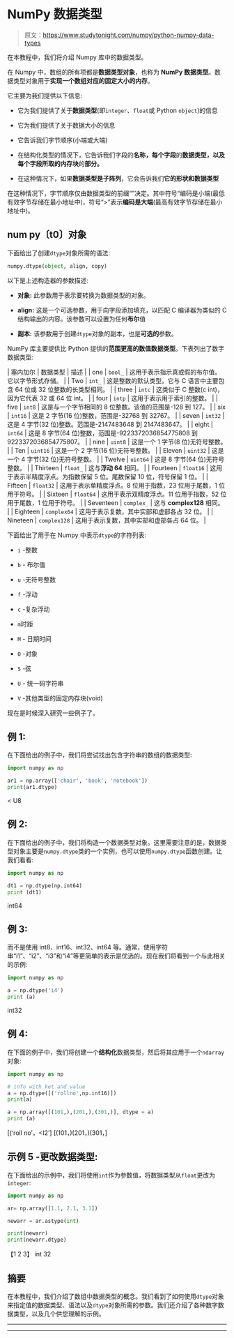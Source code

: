 # NumPy 数据类型

> 原文：<https://www.studytonight.com/numpy/python-numpy-data-types>

在本教程中，我们将介绍 Numpy 库中的数据类型。

在 Numpy 中，数组的所有项都是**数据类型对象**，也称为 **NumPy 数据类型**。数据类型对象用于**实现一个数组对应的固定大小的内存**。

它主要为我们提供以下信息:

*   它为我们提供了关于**数据类型**(即`integer`、`float`或 Python `object`)的信息

*   它为我们提供了关于数据大小的信息

*   它告诉我们字节顺序(小端或大端)

*   在结构化类型的情况下，它告诉我们字段的**名称，每个字段**的**数据类型，以及每个字段所取的内存块**的**部分。**

*   在这种情况下，如果**数据类型是子阵列**，它会告诉我们**它的形状和数据类型**

在这种情况下，字节顺序仅由数据类型的前缀“”决定。其中符号“编码是小端(最低有效字节存储在最小地址中)，符号“>”表示**编码是大端**(最高有效字节存储在最小地址中)。

## num py〔t0〕对象

下面给出了创建`dtype`对象所需的语法:

```py
numpy.dtype(object, align, copy) 
```

以下是上述构造器的参数描述:

*   **对象:**
    此参数用于表示要转换为数据类型的对象。

*   **align:**
    这是一个可选参数，用于向字段添加填充，以匹配 C 编译器为类似的 C 结构输出的内容。该参数可以设置为任何**布尔**值

*   **副本:**
    该参数用于创建`dtype`对象的副本，也是**可选的**参数。

NumPy 库主要提供比 Python 提供的**范围更高的数值数据类型**。下表列出了数字数据类型:

| 塞内加尔 | 数据类型 | 描述 |
| one | `bool_` | 这用于表示指示真或假的布尔值。它以字节形式存储。 |
| Two | `int_` | 这是整数的默认类型。它与 C 语言中主要包含 64 位或 32 位整数的长类型相同。 |
| three | `intc` | 这类似于 C 整数(c int)，因为它代表 32 或 64 位 int。 |
| four | `intp` | 这用于表示用于索引的整数。 |
| five | `int8` | 这是与一个字节相同的 8 位整数。该值的范围是-128 到 127。 |
| six | `int16` | 这是 2 字节(16 位)整数，范围是-32768 到 32767。 |
| seven | `int32` | 这是 4 字节(32 位)整数。范围是-2147483648 到 2147483647。 |
| eight | `int64` | 这是 8 字节(64 位)整数，范围是-9223372036854775808 到 9223372036854775807。 |
| nine | `uint8` | 这是一个 1 字节(8 位)无符号整数。 |
| Ten | `uint16` | 这是一个 2 字节(16 位)无符号整数。 |
| Eleven | `uint32` | 这是一个 4 字节(32 位)无符号整数。 |
| Twelve | `uint64` | 这是 8 字节(64 位)无符号整数。 |
| Thirteen | `float_` | 这与**浮动 64** 相同。 |
| Fourteen | `float16` | 这用于表示半精度浮点。为指数保留 5 位。尾数保留 10 位，符号保留 1 位。 |
| Fifteen | `float32` | 这用于表示单精度浮点。8 位用于指数，23 位用于尾数，1 位用于符号。 |
| Sixteen | `float64` | 这用于表示双精度浮点。11 位用于指数，52 位用于尾数，1 位用于符号。 |
| Seventeen | `complex_` | 这与 **complex128** 相同。 |
| Eighteen | `complex64` | 这用于表示复数，其中实部和虚部各占 32 位。 |
| Nineteen | `complex128` | 这用于表示复数，其中实部和虚部各占 64 位。 |

下面给出了用于在 Numpy 中表示`dtype`的字符列表:

*   `i` -整数

*   `b` - 布尔值

*   `u` -无符号整数

*   `f` -浮动

*   `c` -复杂浮动

*   `m`时距

*   `M` - 日期时间

*   `O` -对象

*   `S` -弦

*   `U` - 统一码字符串

*   `V` -其他类型的固定内存块(void)

现在是时候深入研究一些例子了。

## 例 1:

在下面给出的例子中，我们将尝试找出包含字符串的数组的数据类型:

```py
import numpy as np

ar1 = np.array(['chair', 'book', 'notebook'])
print(ar1.dtype)
```

< U8

## 例 2:

在下面给出的例子中，我们将构造一个数据类型对象。这里需要注意的是，数据类型对象主要是`numpy.dtype`类的一个实例，也可以使用`numpy.dtype`函数创建。让我们看看:

```py
import numpy as np 

dt1 = np.dtype(np.int64) 
print (dt1)
```

int64

## 例 3:

而不是使用 int8、int16、int32、int64 等。通常，使用字符串“i1”、“i2”、“i3”和“i4”等更简单的表示是优选的。现在我们将看到一个与此相关的示例:

```py
import numpy as np 

a = np.dtype('i4')
print (a)
```

int32

## 例 4:

在下面的例子中，我们将创建一个**结构化**数据类型，然后将其应用于一个`ndarray`对象:

```py
import numpy as np 

# info with ket and value
a = np.dtype([('rollno',np.int16)]) 
print(a)

a = np.array([(101,),(201,),(301,)], dtype = a) 
print (a)
```

[(‘roll no’，<I2’]
[(101，)(201，)(301，]

## 示例 5 -更改数据类型:

在下面给出的示例中，我们将使用`int`作为参数值，将数据类型从`float`更改为`integer`:

```py
import numpy as np

ar= np.array([1.1, 2.1, 3.1])

newarr = ar.astype(int)

print(newarr)
print(newarr.dtype)
```

【1 2 3】
int 32

## 摘要

在本教程中，我们介绍了数组中数据类型的概念。我们看到了如何使用`dtype`对象来指定值的数据类型、语法以及`dtype`对象所需的参数。我们还介绍了各种数字数据类型，以及几个供您理解的示例。

* * *

* * *